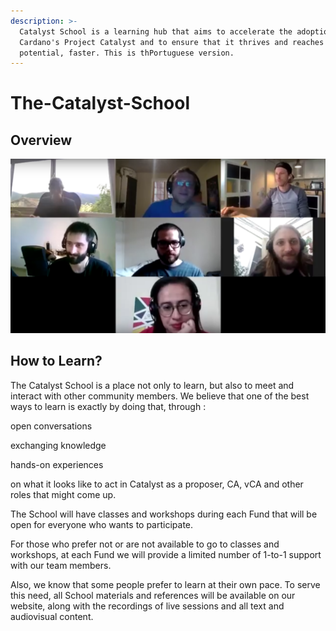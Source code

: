 ```yaml
---
description: >-
  Catalyst School is a learning hub that aims to accelerate the adoption of
  Cardano's Project Catalyst and to ensure that it thrives and reaches its full
  potential, faster. This is thPortuguese version.
---
```


# The-Catalyst-School

## Overview

![The First Meeting of the Catalyst School](.gitbook/assets/2021-08-02-16-.png)

## How to Learn?

The Catalyst School is a place not only to learn, but also to meet and interact with other community members. We believe that one of the best ways to learn is exactly by doing that, through :

open conversations

exchanging knowledge

hands-on experiences 

on what it looks like to act in Catalyst as a proposer, CA, vCA and other roles that might come up. 

The School will have classes and workshops during each Fund that will be open for everyone who wants to participate.

For those who prefer not or are not available to go to classes and workshops, at each Fund we will provide a limited number of 1-to-1 support with our team members.

Also, we know that some people prefer to learn at their own pace. To serve this need, all School materials and references will be available on our website, along with the recordings of live sessions and all text and audiovisual content.











